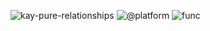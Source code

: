 ![kay-pure-relationships](https://user-images.githubusercontent.com/185555/186360463-cfd81f46-3429-4741-bbb3-b32015a388ac.png)
![@platform](https://user-images.githubusercontent.com/185555/88729229-76ac1280-d187-11ea-81c6-14146ec64848.png)
![func](https://user-images.githubusercontent.com/185555/184804978-0a4b15f0-9cf5-447d-b717-bda480370b51.png)

